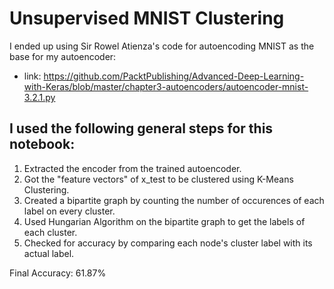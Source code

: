 # Unsupervised MNIST Clustering


I ended up using Sir Rowel Atienza's code for autoencoding MNIST as the base for my autoencoder:
- link: https://github.com/PacktPublishing/Advanced-Deep-Learning-with-Keras/blob/master/chapter3-autoencoders/autoencoder-mnist-3.2.1.py

## I used the following general steps for this notebook:
1) Extracted the encoder from the trained autoencoder.
2) Got the "feature vectors" of x_test to be clustered using K-Means Clustering.
3) Created a bipartite graph by counting the number of occurences of each label on every cluster.
4) Used Hungarian Algorithm on the bipartite graph to get the labels of each cluster.
5) Checked for accuracy by comparing each node's cluster label with its actual label. 

Final Accuracy: 61.87%

